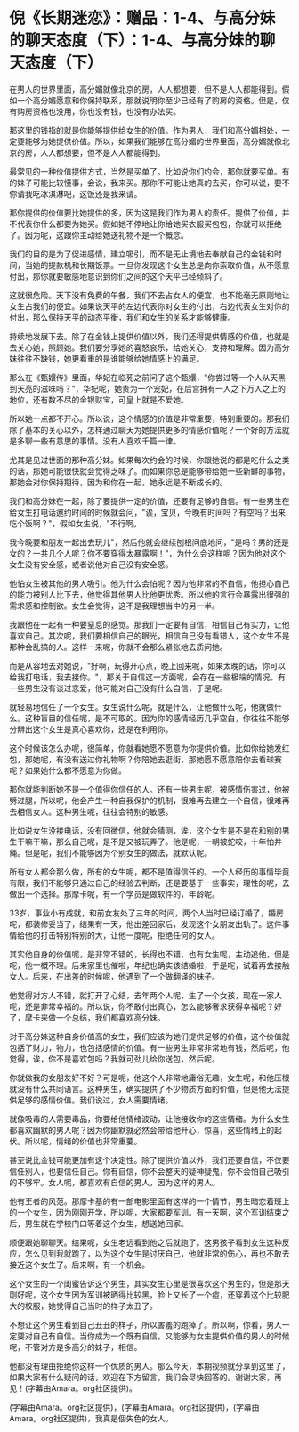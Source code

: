 # 倪《长期迷恋》：赠品：1-4、与高分妹的聊天态度（下）：1-4、与高分妹的聊天态度（下）

在男人的世界里面，高分媚就像北京的房，人人都想要，但不是人人都能得到。假如一个高分媚愿意和你保持联系，那就说明你至少已经有了购房的资格。但是，仅有购房资格也没用，你也没有钱，也没有办法买。

那这里的钱指的就是你能够提供给女生的价值。作为男人，我们和高分媚相处，一定要能够为她提供价值。所以，如果我们能够在高分媚的世界里面，高分媚就像北京的房，人人都想要，但不是人人都能得到。

最常见的一种价值提供方式，当然是买单了。比如说你们约会，那你就要买单。有的妹子可能比较懂事，会说，我来买。那你不可能让她真的去买，你可以说，要不你请我吃冰淇淋吧，这饭还是我来请。

那你提供的价值要比她提供的多，因为这是我们作为男人的责任。提供了价值，并不代表你什么都要为她买。假如她不停地让你给她买衣服买包包，你就可以拒绝了。因为呢，这跟你主动给她送礼物不是一个概念。

我们的目的是为了促进感情，建立吸引，而不是无止境地去奉献自己的金钱和时间，当她的提款机和长期饭票。一旦你发现这个女生总是向你索取价值，从不愿意付出，那你就要敏感地意识到你们之间的这个天平已经倾斜了。

这就很危险。天下没有免费的午餐，我们不去占女人的便宜，也不能毫无原则地让女生占我们的便宜。如果说天平的左边代表你对女生的付出，右边代表女生对你的付出，那么保持天平的动态平衡，我们和女生的关系才能够健康。

持续地发展下去。除了在金钱上提供价值以外，我们还得提供情感的价值，也就是去关心她，照顾她。我们要分享她的喜怒哀乐，给她关心，支持和理解。因为高分妹往往不缺钱，她更看重的是谁能够给她情感上的满足。

那么在《甄嬛传》里面，华妃在临死之前问了这个甄嬛，"你尝过等一个人从天黑到天亮的滋味吗？"，华妃呢，她贵为一个宠妃，在后宫拥有一人之下万人之上的地位，还有数不尽的金银财宝，可皇上就是不爱她。

所以她一点都不开心。所以说，这个情感的价值是非常重要，特别重要的。那我们除了基本的关心以外，怎样通过聊天为她提供更多的情感价值呢？一个好的方法就是多聊一些有意思的事情。没有人喜欢千篇一律。

尤其是见过世面的那种高分妹。如果每次约会的时候，你跟她说的都是吃什么之类的话，那她可能很快就会觉得乏味了。而如果你总是能够带给她一些新鲜的事物，那她会对你保持期待，因为和你在一起，她永远是不断成长的。

我们和高分妹在一起，除了要提供一定的价值，还要有足够的自信。有一些男生在给女生打电话邀约时间的时候就会问，"诶，宝贝，今晚有时间吗？有空吗？出来吃个饭啊？"，假如女生说，"不行啊。

我今晚要和朋友一起出去玩儿"，然后他就会继续刨根问底地问，"是吗？男的还是女的？一共几个人呢？你不要穿得太暴露啊！"，为什么会这样呢？因为他对这个女生没有安全感，或者说他对自己没有安全感。

他怕女生被其他的男人吸引。他为什么会怕呢？因为他非常的不自信，他担心自己的能力被别人比下去，他觉得其他男人比他更优秀。所以他的言行会暴露出很强的需求感和控制欲。女生会觉得，这不是我理想当中的另一半。

我跟他在一起有一种要窒息的感觉。那我们一定要有自信，相信自己有实力，让他喜欢自己。其次呢，我们要相信自己的眼光，相信自己没有看错人，这个女生不是那种会乱搞的人。这样一来呢，你就不会那么紧张地去质问她。

而是从容地去对她说，"好啊，玩得开心点，晚上回来呢，如果太晚的话，你可以给我打电话，我去接你。"，那关于自信这一方面呢，会存在一些极端的情况。有一些男生没有谈过恋爱，他可能对自己没有什么自信，于是呢。

就轻易地信任了一个女生。女生说什么呢，就是什么，让他做什么呢，他就做什么。这种盲目的信任呢，是不可取的。因为你的感情经历几乎空白，你往往不能够分辨出这个女生是真心喜欢你，还是在利用你。

这个时候该怎么办呢，很简单，你就看她愿不愿意为你提供价值。比如你给她发红包，那她呢，有没有送过你礼物啊？你陪她去逛街，那她愿不愿意陪你去看球赛呢？如果她什么都不愿意为你做。

那你就能判断她不是一个值得你信任的人。还有一些男生呢，被感情伤害过，他被劈过腿，所以呢，他会产生一种自我保护的机制，很难再去建立一个自信，很难再去相信女人。这种男生呢，往往会特别的敏感。

比如说女生没接电话，没有回微信，他就会猜测，诶，这个女生是不是在和别的男生干嘛干嘛，那么自己呢，是不是又被玩弄了。他是呢，一朝被蛇咬，十年怕井绳。但是呢，我们不能够因为个别女生的做法，就默认呢。

所有女人都会那么做，所有的女生呢，都不是值得信任的。一个人经历的事情毕竟有限，我们不能够只通过自己的经验去判断，还是要基于一些事实，理性的呢，去做出一个选择。那摩卡呢，有一个学员是做软件的，年龄呢。

33岁，事业小有成就，和前女友处了三年的时间，两个人当时已经订婚了，婚房呢，都装修妥当了，结果有一天，他出差回家后，发现这个女朋友出轨了。这件事情给他的打击特别特别的大，让他一度呢，拒绝任何的女人。

其实他自身的价值呢，是非常不错的，长得也不错，也有女生呢，主动追他，但是呢，他一概不理。后来家里也催啦，年纪也确实该结婚啦，于是呢，试着再去接触女人。后来，在出差的时候呢，他遇到了一个做翻译的妹子。

他觉得对方人不错，就打开了心结，去年两个人呢，生了一个女孩，现在一家人呢，还是非常幸福的。所以说，你不敢付出真心，怎么能够奢求获得幸福呢？好了，摩卡来做一个总结，我们都喜欢高分妹。

对于高分妹这种自身价值高的女生，我们应该为她们提供足够的价值，这个价值就包括了财力，物力，也包括感情的价值。有一些男生非常非常地有钱，然后呢，他觉得，诶，你不是喜欢包吗？我就可劲儿给你送包，然后呢。

你就做我的女朋友好不好？可是呢，他这个人非常地庸俗无趣，女生呢，和他压根就没有什么共同语言。这种男生，确实提供了不少物质方面的价值，但是他无法提供足够的感情价值。我们说过，女人需要情绪。

就像吸毒的人需要毒品，你要给他情绪波动，让他接收你的这些情绪。为什么女生都喜欢幽默的男人呢？因为你幽默就必然会带给他开心，惊喜，这些情绪上的起伏。所以呢，情绪的价值也非常重要。

甚至说比金钱可能更加有这个决定性。除了提供价值以外，我们还要自信，不仅要信任别人，也要信任自己。你有自信，你不会整天的疑神疑鬼，你不会怕自己吸引的不够牢。女人呢，都喜欢有自信的男人，因为这样的男人。

他有王者的风范。那摩卡基的有一部电影里面有这样的一个情节，男生暗恋着班上的一个女生，因为刚刚开学，所以呢，大家都要军训。有一天啊，这个军训结束之后，男生就在学校门口等着这个女生，想送她回家。

顺便跟她聊聊天。结果呢，女生老远看到他之后就跑了。这男孩子看到女生这种反应，怎么见到我就跑了，以为这个女生是讨厌自己，他就非常的伤心，再也不敢去接近这个女生了。后来啊，有一个机会。

这个女生的一个闺蜜告诉这个男生，其实女生心里是很喜欢这个男生的，但是那天刚好呢，这个女生因为军训被晒得比较黑，脸上又长了一个痘，还穿着这个比较肥大的校服，她觉得自己当时的样子太丑了。

不想让这个男生看到自己丑丑的样子，所以害羞的跑掉了。所以啊，你看，男人一定要对自己有自信。当你成为一个既有自信，又能够为女生提供价值的男人的时候呢，不管对方是多高分的妹子，相信。

他都没有理由拒绝你这样一个优质的男人。那么今天，本期视频就分享到这里了，如果大家有什么疑问的话，欢迎在下方留言，我们会尽快回答的。谢谢大家，再见！(字幕由Amara。org社区提供)。

(字幕由Amara。org社区提供)，(字幕由Amara。org社区提供)，(字幕由Amara。org社区提供)，我真是個失色的女人。


